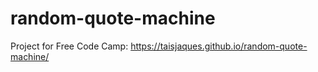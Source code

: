 # random-quote-machine
Project for Free Code Camp: 
<a href="https://taisjaques.github.io/random-quote-machine/">https://taisjaques.github.io/random-quote-machine/</a>

